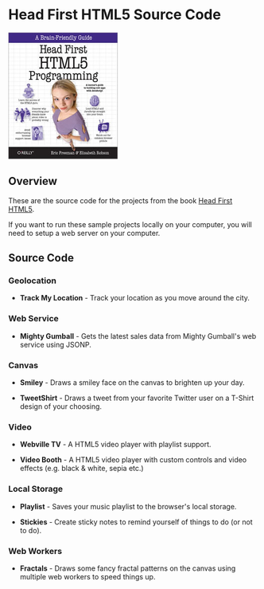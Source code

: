 # Head First HTML5 Source Code

![Head First HTML5](https://github.com/TCLee/headfirst-html5-code/raw/master/hfhtml5.jpg)

## Overview

These are the source code for the projects from the book [Head First HTML5](http://www.amazon.com/exec/obidos/ASIN/1449390544/elisabethfree-20).

If you want to run these sample projects locally on your computer, you will need to setup a 
web server on your computer.

## Source Code

### Geolocation

- **Track My Location** - Track your location as you move around the city.
  
  
### Web Service

- **Mighty Gumball** - Gets the latest sales data from Mighty Gumball's web service using JSONP.

### Canvas

- **Smiley** - Draws a smiley face on the canvas to brighten up your day.

- **TweetShirt** - Draws a tweet from your favorite Twitter user on a T-Shirt design of your choosing.

### Video

- **Webville TV** - A HTML5 video player with playlist support.

- **Video Booth** - A HTML5 video player with custom controls and video effects (e.g. black & white, sepia etc.)


### Local Storage

- **Playlist** - Saves your music playlist to the browser's local storage.

- **Stickies** - Create sticky notes to remind yourself of things to do (or not to do).

### Web Workers

- **Fractals** - Draws some fancy fractal patterns on the canvas using multiple web workers to speed things up.

